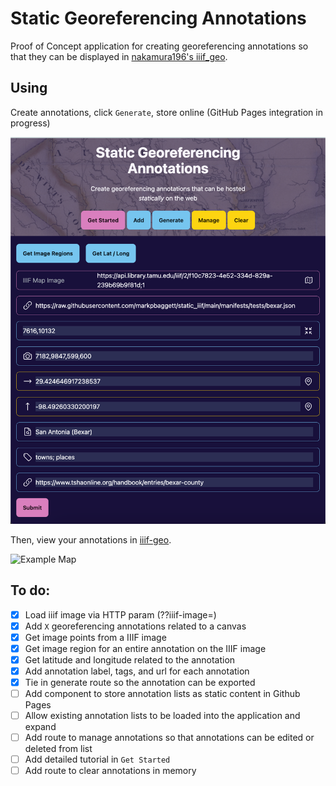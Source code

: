 # Static Georeferencing Annotations

Proof of Concept application for creating georeferencing annotations so that they can be displayed in
[nakamura196's iiif_geo](https://github.com/nakamura196/iiif_geo).

## Using

Create annotations, click `Generate`, store online (GitHub Pages integration in progress)

![Site Example](./example.png)

Then, view your annotations in [iiif-geo](https://github.com/nakamura196/iiif_geo).

![Example Map](./example_map.png)

## To do:

- [x] Load iiif image via HTTP param (??iiif-image=)
- [x] Add `X` georeferencing annotations related to a canvas
- [x] Get image points from a IIIF image
- [x] Get image region for an entire annotation on the IIIF image
- [x] Get latitude and longitude related to the annotation
- [x] Add annotation label, tags, and url for each annotation
- [x] Tie in generate route so the annotation can be exported
- [ ] Add component to store annotation lists as static content in Github Pages
- [ ] Allow existing annotation lists to be loaded into the application and expand
- [ ] Add route to manage annotations so that annotations can be edited or deleted from list
- [ ] Add detailed tutorial in `Get Started`
- [ ] Add route to clear annotations in memory
